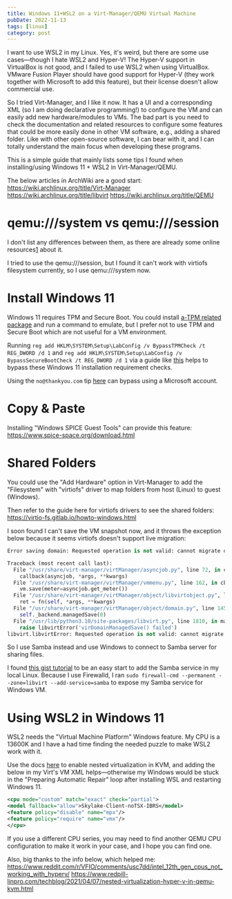 ```yaml
---
title: Windows 11+WSL2 on a Virt-Manager/QEMU Virtual Machine
pubDate: 2022-11-13
tags: [linux]
category: post
---
```


I want to use WSL2 in my Linux. Yes, it's weird, but there are some use cases—though I hate WSL2 and Hyper-V! The Hyper-V support in VirtualBox is not good, and I failed to use WSL2 when using VirtualBox. VMware Fusion Player should have good support for Hyper-V (they work together with Microsoft to add this feature), but their license doesn't allow commercial use.

So I tried Virt-Manager, and I like it now. It has a UI and a corresponding XML (so I am doing declarative programming!) to configure the VM and can easily add new hardware/modules to VMs. The bad part is you need to check the documentation and related resources to configure some features that could be more easily done in other VM software, e.g., adding a shared folder. Like with other open-source software, I can bear with it, and I can totally understand the main focus when developing these programs.

This is a simple guide that mainly lists some tips I found when installing/using Windows 11 + WSL2 in Virt-Manager/QEMU.

The below articles in ArchWiki are a good start:
<https://wiki.archlinux.org/title/Virt-Manager>
<https://wiki.archlinux.org/title/libvirt>
<https://wiki.archlinux.org/title/QEMU>

# qemu:///system vs qemu:///session

I don't list any differences between them, as there are already some online resources[1] about it.

I tried to use the qemu:///session, but I found it can't work with virtiofs filesystem currently, so I use qemu:///system now.

# Install Windows 11

Windows 11 requires TPM and Secure Boot. You could install [a-TPM related package](https://wiki.archlinux.org/title/QEMU#Trusted_Platform_Module_emulation) and run a command to emulate, but I prefer not to use TPM and Secure Boot which are not useful for a VM environment.

Running `reg add HKLM\SYSTEM\Setup\LabConfig /v BypassTPMCheck /t REG_DWORD /d 1` and `reg add HKLM\SYSTEM\Setup\LabConfig /v BypassSecureBootCheck /t REG_DWORD /d 1` via a guide like [this](https://www.prime-expert.com/articles/b37/solving-this-pc-cant-run-windows-11-problem/) helps to bypass these Windows 11 installation requirement checks.

Using the `no@thankyou.com` tip [here](https://superuser.com/a/1744964) can bypass using a Microsoft account.

# Copy & Paste

Installing "Windows SPICE Guest Tools" can provide this feature: <https://www.spice-space.org/download.html>

# Shared Folders

You could use the "Add Hardware" option in Virt-Manager to add the "Filesystem" with "virtiofs" driver to map folders from host (Linux) to guest (Windows).

Then refer to the guide here for virtiofs drivers to see the shared folders: <https://virtio-fs.gitlab.io/howto-windows.html>

I soon found I can't save the VM snapshot now, and it throws the exception below because it seems virtiofs doesn't support live migration:

```python
Error saving domain: Requested operation is not valid: cannot migrate domain: non-migratable device: 0000:00:02.4:00.0/vhost-user-fs

Traceback (most recent call last):
  File "/usr/share/virt-manager/virtManager/asyncjob.py", line 72, in cb_wrapper
    callback(asyncjob, *args, **kwargs)
  File "/usr/share/virt-manager/virtManager/vmmenu.py", line 162, in cb
    vm.save(meter=asyncjob.get_meter())
  File "/usr/share/virt-manager/virtManager/object/libvirtobject.py", line 57, in newfn
    ret = fn(self, *args, **kwargs)
  File "/usr/share/virt-manager/virtManager/object/domain.py", line 1450, in save
    self._backend.managedSave(0)
  File "/usr/lib/python3.10/site-packages/libvirt.py", line 1810, in managedSave
    raise libvirtError('virDomainManagedSave() failed')
libvirt.libvirtError: Requested operation is not valid: cannot migrate domain: non-migratable device: 0000:00:02.4:00.0/vhost-user-fs
```

So I use Samba instead and use Windows to connect to Samba server for sharing files.

I found [this gist tutorial](https://gist.github.com/suzker/562dc80e51841847e8d9) to be an easy start to add the Samba service in my local Linux. Because I use Firewalld, I ran `sudo firewall-cmd --permanent --zone=libvirt --add-service=samba` to expose my Samba service for Windows VM.

# Using WSL2 in Windows 11

WSL2 needs the "Virtual Machine Platform" Windows feature. My CPU is a 13600K and I have a had time finding the needed puzzle to make WSL2 work with it.

Use the docs [here](https://docs.fedoraproject.org/en-US/quick-docs/using-nested-virtualization-in-kvm/) to enable nested virtualization in KVM, and adding the below in my Virt's VM XML helps—otherwise my Windows would be stuck in the "Preparing Automatic Repair" loop after installing WSL and restarting Windows 11.

```xml
<cpu mode="custom" match="exact" check="partial">
<model fallback="allow">Skylake-Client-noTSX-IBRS</model>
<feature policy="disable" name="mpx"/>
<feature policy="require" name="vmx"/>
</cpu>
```

If you use a different CPU series, you may need to find another QEMU CPU configuration to make it work in your case, and I hope you can find one.

Also, big thanks to the info below, which helped me:
<https://www.reddit.com/r/VFIO/comments/usc7dd/intel_12th_gen_cpus_not_working_with_hyperv/>
<https://www.redpill-linpro.com/techblog/2021/04/07/nested-virtualization-hyper-v-in-qemu-kvm.html>

[1]: https://blog.wikichoon.com/2016/01/qemusystem-vs-qemusession.html
